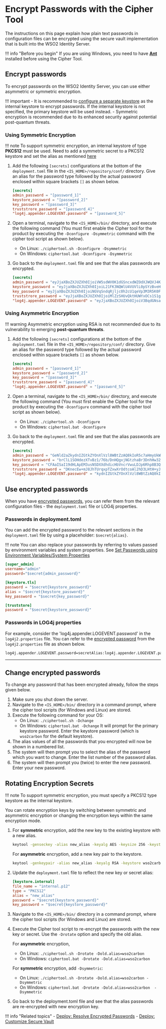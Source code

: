 # Encrypt Passwords with the Cipher Tool


The instructions on this page explain how plain text passwords in configuration files can be encrypted using the secure vault implementation that is built into the WSO2 Identity Server.  

!!! info "Before you begin"
    If you are using Windows, you need to have [**Ant**](http://ant.apache.org/) installed before using the Cipher Tool.

## Encrypt passwords

To encrypt passwords on the WSO2 Identity Server, you can use either asymmetric or symmetric encryption.

!!! important
    - It is recommended to [configure a separate keystore](../keystores/configure-keystores/#configure-a-separate-keystore-for-encrypting-data-in-internal-datastores) as the internal keystore to encrypt passwords. If the internal keystore is not specified, the primary keystore will be used instead.
    - Symmetric encryption is recommended due to its enhanced security against potential post-quantum threats.

### Using Symmetric Encryption

!!! note
    To support symmetric encryption, an internal keystore of type **PKCS12** must be used. Need to add a symmetric secret to a PKCS12 keystore and set the alias as mentioned [here](../keystores/configure-keystores/#add-a-symmetric-secret-to-a-pkcs12-keystore)

1. Add the following `[secrets]` configurations at the bottom of the `deployment.toml` file in the `<IS_HOME>/repository/conf/` directory. Give an alias for the password type followed by the actual password enclosed within square brackets `[]` as shown below.

    ```toml
    [secrets]
    admin_password = "[password_1]"
    keystore_password = "[password_2]"
    key_password = "[password_3]"
    truststrore_password = "[password_4]"
    "log4j.appender.LOGEVENT.password" = "[password_5]"
    ```

2. Open a terminal, navigate to the `<IS_HOME>/bin/` directory, and execute the following command (You must first enable the Cipher tool for the product by executing the `-Dconfigure -Dsymmetric` command with the cipher tool script as shown below).

    - On Linux: `./ciphertool.sh -Dconfigure -Dsymmetric`
    - On Windows: `ciphertool.bat -Dconfigure -Dsymmetric`

3. Go back to the `deployment.toml` file and see that the alias passwords are encrypted.

    ```toml
    [secrets]
    admin_password = "eyJjaXBoZXJUZXh0IjoiVW5sdWV0K1dGSncxdWZOdXJWQVJ4KysxQTdVbm1wYzVCbEFcdTAwM2QiLCJpdiI6Ik1ZRGZpWG9lS2hBa1pBUmw3L3V2alBzbmRmSlowNGsxazJSSEN0VjRjOHJiSjVwT3FmUUdTazZmc0xaaXAyVWdlUkNqeS9Ka2NMQlRlNHloWWNpTEZRZVkra2s0cVFNcnkzY2JCNm1NbitWRGt0bHY4YUJTbWt6MVNnNUZNcXZ2alJQL1FIZ3A2Z2JZRFQ2VTlaTzRBa2hpSTFoSTkwa25NRkRqYjNGbW9Kd1x1MDAzZCJ9"
    keystore_password = "eyJjaXBoZXJUZXh0IjoiL21FK3NQWlU4VUVlL0pSYzBveHVwL0hJaWFTQTdrWmxOdjBcdTAwM2QiLCJpdiI6IjlTOS9rU2lTV25BRDVLeWVPakRRL2pGMTZoNlR0Sk92VE1pcllSQ052TGlYd05jSlY4TG5XOHNaeHdWWGlXemNpbjAxb2VMNm1rS3lqQkhRRy83U1ovQ28vRlBmWjBIZk9HYUIxblJlRjA4MkFTSUNJT1p0V3hmb1llLzh1eVdpUzJockhybndxRUdyY1hlOW0xMVpFQ2VuTFdSRHpRakM3QnRKQndDeXJOQVx1MDAzZCJ9"
    key_password = "eyJjaXBoZXJUZXh0IjoiNGVqSndqRjljc0h2cU1qeVp3M3R5K0FnTWV5TGpGcGhhU01cdTAwM2QiLCJpdiI6IkQ5U0J3Q1BlQzYwQWV3OTlvcDMwenBmMGF5T2lpL2pxbXdDMk0wL1VhaDhhVmR2QUdQalRNQlZrckZGSlJ5anQ5S2t4NE5kU2RWVE5wUlppUkhERXdkVHFMVDZoTFhkT05KRXRnS0srZHJwdXUvSm16elZNTUxrOVdVK0RZMk9kaExZSUgxSEpMN1VwTFcxRDVLelVwS0psa2t2OGFUazJyUHZiZWxLbEJqd1x1MDAzZCJ9"
    truststrore_password = "eyJjaXBoZXJUZXh0IjoiMlZzSHUvQktHUWYxOCs1S1g2M1ltalZjc3NsajV2a3dHaG9cdTAwM2QiLCJpdiI6Im9oUmNuQTNhOHcycktra3VkQlNxcmxVVGFyOUVpUXd5Zzk2M1B1YkRMeDFRMzYrTHNOOEVxWGZIb1RpbE9OTi9jOVBGSkljRVltbmV1NnJDdHBYeVZHYm5LMlVtNG1mYzNkbzhhZFhyM0JTSTZaNjdzVy9OVWVJd0RCc2tvWG51MTFLNzhhUkRvVE1wSEFiNHp6bDhOT2RyR2J0S3hWQzZYb1pWNTJhL2Y1d1x1MDAzZCJ9"
    "log4j.appender.LOGEVENT.password" = "eyJjaXBoZXJUZXh0IjoiV3BqdGNsaU9jc1JNVkgvZ3YwRkR1YTlzeVZjQnYvS2lLblFcdTAwM2QiLCJpdiI6IkFlTElSWXJNT25HaEdOTDNqcHdXQ29jeU9JMGNaS2RybHpZeWU3RStxcy9lQ2VmcmxGTGF2UjZxakJUOXhQRGdDaHFBTUtRWiswYXFBT1VQWFNzZ1gyOTVVWFA4Y29uME5WUzkxekhjWFJlNkpQZXN0VEtGdUh5Y3RtWnBMNmduM2JEdFloY1RDengxTmJGMm55djNiVWlJb3hGM2VCc3BTeW13Ly83aC8wUVx1MDAzZCJ9"
    ```

### Using Asymmetric Encryption

!!! warning
    Asymmetric encryption using RSA is not recommended due to its vulnerability to emerging **post-quantum threats**.

1. Add the following `[secrets]` configurations at the bottom of the `deployment.toml` file in the `<IS_HOME>/repository/conf/` directory. Give an alias for the password type followed by the actual password enclosed within square brackets `[]` as shown below.

    ```toml
    [secrets]
    admin_password = "[password_1]"
    keystore_password = "[password_2]"
    key_password = "[password_3]"
    truststrore_password = "[password_4]"
    "log4j.appender.LOGEVENT.password" = "[password_5]"
    ```

2. Open a terminal, navigate to the `<IS_HOME>/bin/` directory, and execute the following command (You must first enable the Cipher tool for the product by executing the `-Dconfigure` command with the cipher tool script as shown below).

    - On Linux: `./ciphertool.sh -Dconfigure`
    - On Windows: `ciphertool.bat -Dconfigure`

3. Go back to the `deployment.toml` file and see that the alias passwords are encrypted.

    ```toml
    [secrets]
    admin_password = "GeNld2aZkydnIZGtkZYOnXlVzl8WBtZzAQ8kIoR5c7aHmyUkWTag7w4dG6B3JK5GxeX9bhsmZCBFozlPdWBT6Jvy"
    keystore_password = "brClL1SOHdezXTvBz1/76b/DnHQgxjNGtzhaBr3DnhHw32NWY484abHLREVyMoNJkER5lQUPbqeaMpR5lQUPbqeaMp"
    key_password = "CFAaISaI19dHLApEM3usNSDXXdhdicHbVncrVwuLDJp6Rhp8B3Qy3PnBhcJsryTqR/EPwdLnXboNJkER"
    truststrore_password = "DKnecEw+mJ8JhTUrqxpTZxwXrOdtcoAl2hD3LHtH+yJXNogumdSALfaqrMaknBzJq4SF3sY0RvwkMxWhnZ+BhIsko"
    "log4j.appender.LOGEVENT.password" = "kydnIZGtkZYOnXlVzl8WBtZzAQ8kIoR5c7aHmyUkWTagXTvBz1/76b/DnHQgxjNhD3LHtH+yJXNowecEEC"
    ```

## Use encrypted passwords
When you have [encrypted passwords](#encrypt-passwords), you can refer them from the relevant configuration files - the `deployment.toml` file or LOG4j properties.

### Passwords in deployment.toml

You can add the encrypted password to the relevant sections in the `deployment.toml` file by using a placeholder: `$secret{alias}`.

!!! note
    You can also replace your passwords by referring to values passed by environment variables and system properties. See [Set Passwords using Environment Variables/System Properties]({{base_path}}/deploy/security/set-passwords-using-environment-variables-or-system-properties)

```toml
[super_admin]
username="admin"
password="$secret{admin_password}"

[keystore.tls]
password = "$secret{keystore_password}" 
alias = "$secret{keystore_password}" 
key_password = "$secret{key_password}"  

[truststore]                  
password = "$secret{keystore_password}" 
```

### Passwords in LOG4j properties
For example, consider the 'log4j.appender.LOGEVENT.password' in the `log4j2.properties` file. You can refer to the [encrypted password](#encrypt-passwords) from the `log4j2.properties` file as shown below.

```
log4j.appender.LOGEVENT.password=secretAlias:log4j.appender.LOGEVENT.password
```

---

## Change encrypted passwords

To change any password that has been encrypted already, follow the steps given below.

1. Make sure you shut down the server.
2. Navigate to the `<IS_HOME>/bin/` directory in a command prompt, where the cipher tool scripts (for Windows and Linux) are stored.
3. Execute the following command for your OS:
    * On Linux: `./ciphertool.sh -Dchange`
    * On Windows: `ciphertool.bat -Dchange`
   It will prompt for the primary keystore password. Enter the keystore password (which is `wso2carbon` for the default keystore).
5. The alias values of all the passwords that you encrypted will now be shown in a numbered list.
6. The system will then prompt you to select the alias of the password which you want to change. Enter the list number of the password alias.
7. The system will then prompt you (twice) to enter the new password. Enter your new password.

## Rotating Encryption Secrets

!!! note
    To support symmetric encryption, you must specify a PKCS12 type keystore as the internal keystore.

You can rotate encryption keys by switching between symmetric and asymmetric encryption or changing the encryption keys within the same encryption mode.

1. For **symmetric** encryption, add the new key to the existing keystore with a new alias. 

    ```bash
    keytool -genseckey -alias new_alias -keyalg AES -keysize 256 -keystore internal.p12 -storepass password -keypass password
    ```
    

    For **asymmetric** encryption, add a new key pair to the keystore.

    ```bash
    keytool -genkeypair -alias new_alias -keyalg RSA -keystore wso2carbon.jks -storepass password -keypass password
    ```


2. Update the `deployment.toml` file to reflect the new key or secret alias:

    ```toml
    [keystore.internal]
    file_name = "internal.p12"
    type = "PKCS12"
    alias = "new_alias"
    password = "$secret{keystore_password}"
    key_password = "$secret{keystore_password}"
    ```

3. Navigate to the `<IS_HOME>/bin/` directory in a command prompt, where the cipher tool scripts (for Windows and Linux) are stored.

4. Execute the Cipher tool script to re-encrypt the passwords with the new key or secret. Use the `-Drotate` option and specify the old alias. 

    For **asymmetric** encryption,

    * On Linux: `./ciphertool.sh -Drotate -Dold.alias=wso2carbon`
    * On Windows: `ciphertool.bat -Drotate -Dold.alias=wso2carbon`

    For **symmetric** encryption, add `-Dsymmetric`:

    * On Linux: `./ciphertool.sh -Drotate -Dold.alias=wso2carbon -Dsymmetric`
    * On Windows: `ciphertool.bat -Drotate -Dold.alias=wso2carbon  -Dsymmetric`

5. Go back to the deployment.toml file and see that the alias passwords are re-encrypted with new encryption key.

!!! info "Related topics"
    - [Deploy: Resolve Encrypted Passwords]({{base_path}}/deploy/security/resolve-encrypted-passwords)
    - [Deploy: Customize Secure Vault]({{base_path}}/deploy/security/customize-secure-vault)
